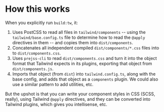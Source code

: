 # How this works

When you explicitly run `build:tw`, it:

1. Uses PostCSS to read all files in `tailwind/components` -- using the `tailwind/base.config.ts` file to determine how to read the `@apply` directives in them -- and copies them into `dist/components`.
2. Concatenates all independent compiled `dist/components/*.css` files into to `dist/components.css`.
3. Uses `prejss-cli` to read `dist/components.css` and turn it into the object format that Tailwind expects in its plugins, exporting that object from `dist/components.js`.
4. Imports that object (from `dist`) into `tailwind.config.ts`, along with the base config, and adds that object as a   `components` plugin. We could also use a similar pattern to add utilities, etc.

But the upshot is that you can write your component styles in CSS (SCSS, really), using Tailwind `@apply` directives, and they can be converted into Tailwind plugins, which gives you intellisense, etc.
